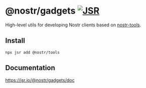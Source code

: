 # @nostr/gadgets [![JSR](https://jsr.io/badges/@nostr/gadgets)](https://jsr.io/@nostr/gadgets)

High-level utils for developing Nostr clients based on [nostr-tools](https://github.com/nbd-wtf/nostr-tools).

## Install

```
npx jsr add @nostr/tools
```

## Documentation

https://jsr.io/@nostr/gadgets/doc
